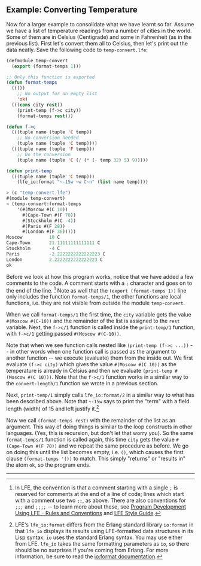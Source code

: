 ## Example: Converting Temperature

Now for a larger example to consolidate what we have learnt so far. Assume we have a list of temperature readings from a number of cities in the world. Some of them are in Celsius (Centigrade) and some in Fahrenheit (as in the previous list). First let's convert them all to Celsius, then let's print out the data neatly. Save the following code to ``temp-convert.lfe``:

```lisp
(defmodule temp-convert
  (export (format-temps 1)))

;; Only this function is exported
(defun format-temps
  ((())
    ;; No output for an empty list
    'ok)
  (((cons city rest))
    (print-temp (f->c city))
    (format-temps rest)))

(defun f->c
  (((tuple name (tuple 'C temp))
    ;; No conversion needed
    (tuple name (tuple 'C temp))))
  (((tuple name (tuple 'F temp)))
    ;; Do the conversion
    (tuple name (tuple 'C (/ (* (- temp 32) 5) 9)))))

(defun print-temp
  (((tuple name (tuple 'C temp)))
    (lfe_io:format "~-15w ~w C~n" (list name temp))))
```

```lisp
> (c "temp-convert.lfe")
#(module temp-convert)
> (temp-convert:format-temps
    '(#(Moscow #(C 10))
      #(Cape-Town #(F 70))
      #(Stockholm #(C -4))
      #(Paris #(F 28))
      #(London #(F 36)))))
Moscow          10 C
Cape-Town       21.11111111111111 C
Stockholm       -4 C
Paris           -2.2222222222222223 C
London          2.2222222222222223 C
ok
```

Before we look at how this program works, notice that we have added a few comments to the code. A comment starts with a ``;`` character and goes on to the end of the line. [^1] Note as well that the ``(export (format-temps 1))`` line only includes the function ``format-temps/1``, the other functions are local functions, i.e. they are not visible from outside the module ``temp-convert``.

When we call ``format-temps/1`` the first time, the ``city`` variable gets the value ``#(Moscow #(C-10))`` and the remainder of the list is assigned to the ``rest`` variable. Next, the ``f->c/1`` function is called inside the ``print-temp/1`` function, with ``f->c/1`` getting passed ``#(Moscow #(C-10))``.

Note that when we see function calls nested like ``(print-temp (f->c ...))`` -- in other words when one function call is passed as the argument to another function -- we execute (evaluate) them from the inside out. We first evaluate ``(f->c city)`` which gives the value ``#(Moscow #(C 10))`` as the temperature is already in Celsius and then we evaluate ``(print-temp #(Moscow #(C 10)))``. Note that the ``f->c/1`` function  works in a similar way to the ``convert-length/1`` function we wrote in a previous section.

Next, ``print-temp/1`` simply calls ``lfe_io:format/2`` in a similar way to what has been described above. Note that ``~-15w`` says to print the "term" with a field length (width) of 15 and left justify it.[^2]

Now we call ``(format-temps rest)`` with the remainder of the list as an argument. This way of doing things is similar to the loop constructs in other languages. (Yes, this is recursion, but don't let that worry you). So the same ``format-temps/1`` function is called again, this time ``city`` gets the value ``#(Cape-Town #(F 70))`` and we repeat the same procedure as before. We go on doing this until the list becomes empty, i.e. ``()``, which causes the first clause ``(format-temps '())`` to match. This simply "returns" or "results in" the atom ``ok``, so the program ends.

----
[^1]: In LFE, the convention is that a comment starting with a single ``;`` is reserved for comments at the end of a line of code; lines which start with a comment use two ``;;``, as above. There are also conventions for ``;;;`` and ``;;;;`` -- to learn more about these, see [Program Development Using LFE - Rules and Conventions](http://docs.lfe.io/prog-rules/1.html) and [LFE Style Guide](http://docs.lfe.io/style-guide/1.html). 

[^2]: LFE's ``lfe_io:format`` differs from the Erlang standard library ``io:format`` in that ``lfe_io`` displays its results using LFE-formatted data structures in its Lisp syntax; ``io`` uses the standard Erlang syntax. You may use either from LFE. ``lfe_io`` takes the same formatting parameters as ``io``, so there should be no surprises if you're coming from Erlang. For more information, be sure to read the [io:format documentation](http://www.erlang.org/doc/man/io.html#fwrite-1).